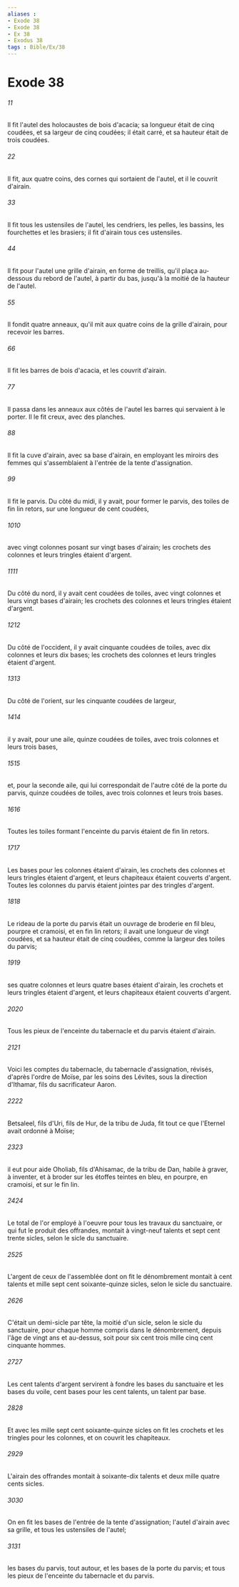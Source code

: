 ```yaml
---
aliases : 
- Exode 38
- Exode 38
- Ex 38
- Exodus 38
tags : Bible/Ex/38
---
```


# Exode 38

###### 11
Il fit l'autel des holocaustes de bois d'acacia; sa longueur était de cinq coudées, et sa largeur de cinq coudées; il était carré, et sa hauteur était de trois coudées.
###### 22
Il fit, aux quatre coins, des cornes qui sortaient de l'autel, et il le couvrit d'airain.
###### 33
Il fit tous les ustensiles de l'autel, les cendriers, les pelles, les bassins, les fourchettes et les brasiers; il fit d'airain tous ces ustensiles.
###### 44
Il fit pour l'autel une grille d'airain, en forme de treillis, qu'il plaça au-dessous du rebord de l'autel, à partir du bas, jusqu'à la moitié de la hauteur de l'autel.
###### 55
Il fondit quatre anneaux, qu'il mit aux quatre coins de la grille d'airain, pour recevoir les barres.
###### 66
Il fit les barres de bois d'acacia, et les couvrit d'airain.
###### 77
Il passa dans les anneaux aux côtés de l'autel les barres qui servaient à le porter. Il le fit creux, avec des planches.
###### 88
Il fit la cuve d'airain, avec sa base d'airain, en employant les miroirs des femmes qui s'assemblaient à l'entrée de la tente d'assignation.
###### 99
Il fit le parvis. Du côté du midi, il y avait, pour former le parvis, des toiles de fin lin retors, sur une longueur de cent coudées,
###### 1010
avec vingt colonnes posant sur vingt bases d'airain; les crochets des colonnes et leurs tringles étaient d'argent.
###### 1111
Du côté du nord, il y avait cent coudées de toiles, avec vingt colonnes et leurs vingt bases d'airain; les crochets des colonnes et leurs tringles étaient d'argent.
###### 1212
Du côté de l'occident, il y avait cinquante coudées de toiles, avec dix colonnes et leurs dix bases; les crochets des colonnes et leurs tringles étaient d'argent.
###### 1313
Du côté de l'orient, sur les cinquante coudées de largeur,
###### 1414
il y avait, pour une aile, quinze coudées de toiles, avec trois colonnes et leurs trois bases,
###### 1515
et, pour la seconde aile, qui lui correspondait de l'autre côté de la porte du parvis, quinze coudées de toiles, avec trois colonnes et leurs trois bases.
###### 1616
Toutes les toiles formant l'enceinte du parvis étaient de fin lin retors.
###### 1717
Les bases pour les colonnes étaient d'airain, les crochets des colonnes et leurs tringles étaient d'argent, et leurs chapiteaux étaient couverts d'argent. Toutes les colonnes du parvis étaient jointes par des tringles d'argent.
###### 1818
Le rideau de la porte du parvis était un ouvrage de broderie en fil bleu, pourpre et cramoisi, et en fin lin retors; il avait une longueur de vingt coudées, et sa hauteur était de cinq coudées, comme la largeur des toiles du parvis;
###### 1919
ses quatre colonnes et leurs quatre bases étaient d'airain, les crochets et leurs tringles étaient d'argent, et leurs chapiteaux étaient couverts d'argent.
###### 2020
Tous les pieux de l'enceinte du tabernacle et du parvis étaient d'airain.
###### 2121
Voici les comptes du tabernacle, du tabernacle d'assignation, révisés, d'après l'ordre de Moïse, par les soins des Lévites, sous la direction d'Ithamar, fils du sacrificateur Aaron.
###### 2222
Betsaleel, fils d'Uri, fils de Hur, de la tribu de Juda, fit tout ce que l'Eternel avait ordonné à Moïse;
###### 2323
il eut pour aide Oholiab, fils d'Ahisamac, de la tribu de Dan, habile à graver, à inventer, et à broder sur les étoffes teintes en bleu, en pourpre, en cramoisi, et sur le fin lin.
###### 2424
Le total de l'or employé à l'oeuvre pour tous les travaux du sanctuaire, or qui fut le produit des offrandes, montait à vingt-neuf talents et sept cent trente sicles, selon le sicle du sanctuaire.
###### 2525
L'argent de ceux de l'assemblée dont on fit le dénombrement montait à cent talents et mille sept cent soixante-quinze sicles, selon le sicle du sanctuaire.
###### 2626
C'était un demi-sicle par tête, la moitié d'un sicle, selon le sicle du sanctuaire, pour chaque homme compris dans le dénombrement, depuis l'âge de vingt ans et au-dessus, soit pour six cent trois mille cinq cent cinquante hommes.
###### 2727
Les cent talents d'argent servirent à fondre les bases du sanctuaire et les bases du voile, cent bases pour les cent talents, un talent par base.
###### 2828
Et avec les mille sept cent soixante-quinze sicles on fit les crochets et les tringles pour les colonnes, et on couvrit les chapiteaux.
###### 2929
L'airain des offrandes montait à soixante-dix talents et deux mille quatre cents sicles.
###### 3030
On en fit les bases de l'entrée de la tente d'assignation; l'autel d'airain avec sa grille, et tous les ustensiles de l'autel;
###### 3131
les bases du parvis, tout autour, et les bases de la porte du parvis; et tous les pieux de l'enceinte du tabernacle et du parvis.
